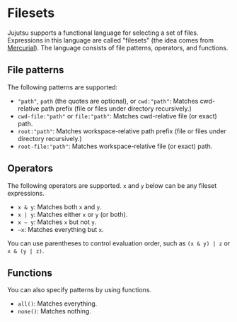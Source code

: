 # Filesets

Jujutsu supports a functional language for selecting a set of files.
Expressions in this language are called "filesets" (the idea comes from
[Mercurial](https://repo.mercurial-scm.org/hg/help/filesets)). The language
consists of file patterns, operators, and functions.

## File patterns

The following patterns are supported:

* `"path"`, `path` (the quotes are optional), or `cwd:"path"`: Matches
  cwd-relative path prefix (file or files under directory recursively.)
* `cwd-file:"path"` or `file:"path"`: Matches cwd-relative file (or exact) path.
* `root:"path"`: Matches workspace-relative path prefix (file or files under
  directory recursively.)
* `root-file:"path"`: Matches workspace-relative file (or exact) path.

## Operators

The following operators are supported. `x` and `y` below can be any fileset
expressions.

* `x & y`: Matches both `x` and `y`.
* `x | y`: Matches either `x` or `y` (or both).
* `x ~ y`: Matches `x` but not `y`.
* `~x`: Matches everything but `x`.

You can use parentheses to control evaluation order, such as `(x & y) | z` or
`x & (y | z)`.

## Functions

You can also specify patterns by using functions.

* `all()`: Matches everything.
* `none()`: Matches nothing.

